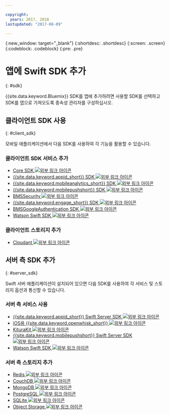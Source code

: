 ```yaml
---

copyright:
  years: 2017, 2018
lastupdated: "2017-08-09"

---
```

{:new_window: target="_blank"}
{:shortdesc: .shortdesc}
{:screen: .screen}
{:codeblock: .codeblock}
{:pre: .pre}

# 앱에 Swift SDK 추가
{: #sdk}

{{site.data.keyword.Bluemix}} SDK를 앱에 추가하려면 사용할 SDK를 선택하고 SDK를 앱으로 가져오도록 종속성 관리자를 구성하십시오. 

## 클라이언트 SDK 사용
{: #client_sdk}

모바일 애플리케이션에서 다음 SDK를 사용하여 각 기능을 활용할 수 있습니다.

### 클라이언트 SDK 서비스 추가
- [Core SDK ![외부 링크 아이콘](../icons/launch-glyph.svg "외부 링크 아이콘")](https://github.com/ibm-bluemix-mobile-services/bms-clientsdk-swift-core)
- [{{site.data.keyword.appid_short}} SDK ![외부 링크 아이콘](../icons/launch-glyph.svg "외부 링크 아이콘")](https://github.com/ibm-cloud-security/appid-clientsdk-swift)
- [{{site.data.keyword.mobileanalytics_short}} SDK ![외부 링크 아이콘](../icons/launch-glyph.svg "외부 링크 아이콘")](https://github.com/ibm-bluemix-mobile-services/bms-clientsdk-swift-analytics)
- [{{site.data.keyword.mobilepushshort}} SDK ![외부 링크 아이콘](../icons/launch-glyph.svg "외부 링크 아이콘")](https://github.com/ibm-bluemix-mobile-services/bms-clientsdk-swift-push)
- [BMSSecurity ![외부 링크 아이콘](../icons/launch-glyph.svg "외부 링크 아이콘")](https://github.com/ibm-bluemix-mobile-services/bms-clientsdk-swift-security)
- [{{site.data.keyword.engage_short}} SDK ![외부 링크 아이콘](../icons/launch-glyph.svg "외부 링크 아이콘")](https://github.com/ibm-bluemix-mobile-services/bms-clientsdk-swift-applaunch)
- [BMSGoogleAuthentication SDK ![외부 링크 아이콘](../icons/launch-glyph.svg "외부 링크 아이콘")](https://github.com/ibm-bluemix-mobile-services/bms-clientsdk-swift-security-googleauthentication)
- [Watson Swift SDK ![외부 링크 아이콘](../icons/launch-glyph.svg "외부 링크 아이콘")](https://github.com/watson-developer-cloud/swift-sdk)

### 클라이언트 스토리지 추가
- [Cloudant ![외부 링크 아이콘](../icons/launch-glyph.svg "외부 링크 아이콘")](https://github.com/cloudant/swift-cloudant)

## 서버 측 SDK 추가
{: #server_sdk}

Swift 서버 애플리케이션이 설치되어 있으면 다음 SDK를 사용하여 각 서비스 및 스토리지 옵션과 통신할 수 있습니다.

### 서버 측 서비스 사용
- [{{site.data.keyword.appid_short}} Swift Server SDK ![외부 링크 아이콘](../icons/launch-glyph.svg "외부 링크 아이콘")](https://github.com/ibm-cloud-security/appid-serversdk-swift)
- [iOS용 {{site.data.keyword.openwhisk_short}} ![외부 링크 아이콘](../icons/launch-glyph.svg "외부 링크 아이콘")](https://console.bluemix.net/openwhisk/learn/ios-sdk)
- [KituraKit ![외부 링크 아이콘](../icons/launch-glyph.svg "외부 링크 아이콘")](https://github.com/IBM-Swift/KituraKit)
- [{{site.data.keyword.mobilepushshort}} Swift Server SDK ![외부 링크 아이콘](../icons/launch-glyph.svg "외부 링크 아이콘")](https://github.com/ibm-bluemix-mobile-services/bms-pushnotifications-serversdk-swift)
- [Watson Swift SDK ![외부 링크 아이콘](../icons/launch-glyph.svg "외부 링크 아이콘")](https://github.com/watson-developer-cloud/swift-sdk)

### 서버 측 스토리지 추가
- [Redis ![외부 링크 아이콘](../icons/launch-glyph.svg "외부 링크 아이콘")](https://github.com/IBM-Swift/Kitura-redis)
- [CouchDB ![외부 링크 아이콘](../icons/launch-glyph.svg "외부 링크 아이콘")](https://github.com/IBM-Swift/Kitura-CouchDB)
- [MongoDB ![외부 링크 아이콘](../icons/launch-glyph.svg "외부 링크 아이콘")](https://github.com/OpenKitten/MongoKitten)
- [PostgreSQL ![외부 링크 아이콘](../icons/launch-glyph.svg "외부 링크 아이콘")](https://github.com/IBM-Swift/Swift-Kuery-PostgreSQL)
- [SQLite ![외부 링크 아이콘](../icons/launch-glyph.svg "외부 링크 아이콘")](https://github.com/IBM-Swift/Swift-Kuery-SQLite)
- [Object Storage ![외부 링크 아이콘](../icons/launch-glyph.svg "외부 링크 아이콘")](https://github.com/ibm-bluemix-mobile-services/bluemix-objectstorage-serversdk-swift)
